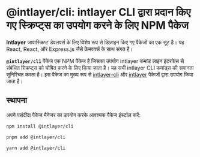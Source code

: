 # @intlayer/cli: intlayer CLI द्वारा प्रदान किए गए स्क्रिप्ट्स का उपयोग करने के लिए NPM पैकेज

**Intlayer** जावास्क्रिप्ट डेवलपर्स के लिए विशेष रूप से डिज़ाइन किए गए पैकेजों का एक सूट है। यह React, React, और Express.js जैसे फ्रेमवर्क्स के साथ संगत है।

**`@intlayer/cli`** पैकेज एक NPM पैकेज है जिसका उपयोग intlayer कमांड लाइन इंटरफेस से संबंधित स्क्रिप्ट्स को घोषित करने के लिए किया जाता है। यह सभी intlayer CLI कमांड्स की समानता सुनिश्चित करता है। इस पैकेज का मुख्य रूप से [intlayer-cli](https://github.com/aymericzip/intlayer/blob/main/docs/docs/hi/packages/intlayer-cli/index.md) और [intlayer](https://github.com/aymericzip/intlayer/blob/main/docs/docs/hi/packages/intlayer/index.md) पैकेजों द्वारा उपयोग किया जाता है।

## स्थापना

अपने पसंदीदा पैकेज मैनेजर का उपयोग करके आवश्यक पैकेज इंस्टॉल करें:

```bash packageManager="npm"
npm install @intlayer/cli
```

```bash packageManager="pnpm"
pnpm add @intlayer/cli
```

```bash packageManager="yarn"
yarn add @intlayer/cli
```

